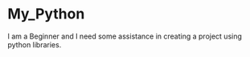 # My_Python
I am a Beginner and I need some assistance in creating a project using python libraries.
